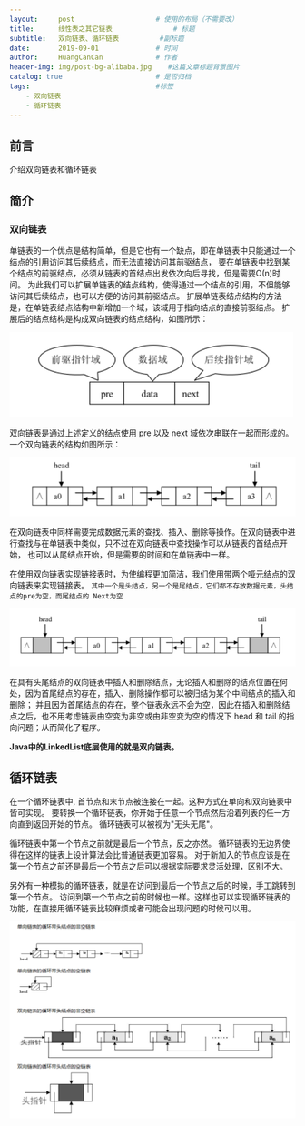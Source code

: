```yaml
---
layout:     post                    # 使用的布局（不需要改）
title:      线性表之其它链表               # 标题 
subtitle:   双向链表、循环链表          #副标题
date:       2019-09-01              # 时间
author:     HuangCanCan             # 作者
header-img: img/post-bg-alibaba.jpg    #这篇文章标题背景图片
catalog: true                       # 是否归档
tags:                               #标签
    - 双向链表
    - 循环链表
---
```


## 前言

介绍双向链表和循环链表

## 简介

### 双向链表

单链表的一个优点是结构简单，但是它也有一个缺点，即在单链表中只能通过一个结点的引用访问其后续结点，而无法直接访问其前驱结点，
要在单链表中找到某个结点的前驱结点，必须从链表的首结点出发依次向后寻找，但是需要Ο(n)时间。
为此我们可以扩展单链表的结点结构，使得通过一个结点的引用，不但能够访问其后续结点，也可以方便的访问其前驱结点。
扩展单链表结点结构的方法是，在单链表结点结构中新增加一个域，该域用于指向结点的直接前驱结点。
扩展后的结点结构是构成双向链表的结点结构，如图所示：

![双向链表结点](/images/2019-09-01/2019-09-04_162351.png)

双向链表是通过上述定义的结点使用 pre 以及 next 域依次串联在一起而形成的。一个双向链表的结构如图所示：

![双向链表结构](/images/2019-09-01/2019-09-04_162431.png)

在双向链表中同样需要完成数据元素的查找、插入、删除等操作。在双向链表中进行查找与在单链表中类似，只不过在双向链表中查找操作可以从链表的首结点开始，
也可以从尾结点开始，但是需要的时间和在单链表中一样。

在使用双向链表实现链接表时，为使编程更加简洁，我们使用带两个哑元结点的双向链表来实现链接表。
`其中一个是头结点，另一个是尾结点，它们都不存放数据元素，头结点的pre为空，而尾结点的 Next为空`

![双向链表结构](/images/2019-09-01/2019-09-04_162454.png)

在具有头尾结点的双向链表中插入和删除结点，无论插入和删除的结点位置在何处，因为首尾结点的存在，插入、删除操作都可以被归结为某个中间结点的插入和删除；
并且因为首尾结点的存在，整个链表永远不会为空，因此在插入和删除结点之后，也不用考虑链表由空变为非空或由非空变为空的情况下 head 和 tail 的指向问题；从而简化了程序。

**Java中的LinkedList底层使用的就是双向链表。**

## 循环链表

在一个循环链表中, 首节点和末节点被连接在一起。这种方式在单向和双向链表中皆可实现。
要转换一个循环链表，你开始于任意一个节点然后沿着列表的任一方向直到返回开始的节点。
循环链表可以被视为"无头无尾"。

循环链表中第一个节点之前就是最后一个节点，反之亦然。
循环链表的无边界使得在这样的链表上设计算法会比普通链表更加容易。
对于新加入的节点应该是在第一个节点之前还是最后一个节点之后可以根据实际要求灵活处理，区别不大。

另外有一种模拟的循环链表，就是在访问到最后一个节点之后的时候，手工跳转到第一个节点。
访问到第一个节点之前的时候也一样。这样也可以实现循环链表的功能，在直接用循环链表比较麻烦或者可能会出现问题的时候可以用。

![循环链表](/images/2019-09-01/2019-09-04_164908.png)
